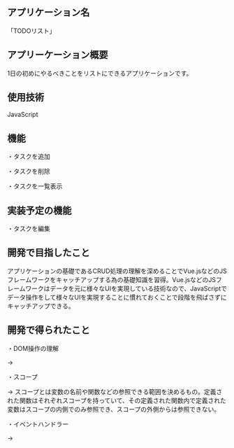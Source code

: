 ## アプリケーション名
「TODOリスト」

## アプリーケーション概要
1日の初めにやるべきことをリストにできるアプリケーションです。

## 使用技術
JavaScript

## 機能
・タスクを追加

・タスクを削除

・タスクを一覧表示

## 実装予定の機能
・タスクを編集


## 開発で目指したこと
アプリケーションの基礎であるCRUD処理の理解を深めることでVue.jsなどのJSフレームワークをキャッチアップする為の基礎知識を習得。Vue.jsなどのJSフレームワークはデータを元に様々なUIを実現している技術なので、JavaScriptでデータ操作をして様々なUIを実現することに慣れておくことで段階を飛ばさずにキャッチアップできる。

## 開発で得られたこと
・DOM操作の理解

→

・スコープ

→ スコープとは変数の名前や関数などの参照できる範囲を決めるもの。定義された関数はそれぞれスコープを持っていて、その定義された関数内で定義された変数はスコープの内側でのみ参照でき、スコープの外側からは参照できない。

・イベントハンドラー

→ 
